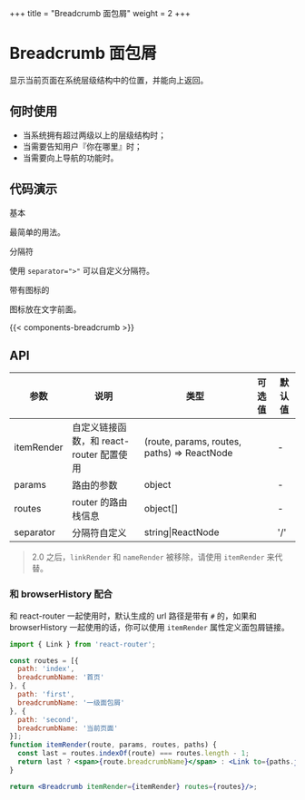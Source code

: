 +++
title = "Breadcrumb 面包屑"
weight = 2
+++

# Breadcrumb 面包屑

显示当前页面在系统层级结构中的位置，并能向上返回。

## 何时使用

- 当系统拥有超过两级以上的层级结构时；
- 当需要告知用户『你在哪里』时；
- 当需要向上导航的功能时。

## 代码演示
<div class="c7n-row">
    <div class="c7n-row-6">
        <section class="code-box" id="">
            <section class="code-box-demo"><div id="breadcrumb-basic"></div></section>
            <section class="code-box-meta">
                <div class="code-box-title"><a>基本</a></div>
                <div>
                    <p>最简单的用法。</p>
                </div>
            </section>
        </section>
        <section class="code-box">
            <section class="code-box-demo"><div id="breadcrumb-seprator"></div></section>
            <section class="code-box-meta">
                <div class="code-box-title"><a>分隔符</a></div>
                <div>
                    <p>使用 <code>separator="&gt;"</code> 可以自定义分隔符。</p>
                </div>
            </section>
        </section>
    </div>
    <div class="c7n-row-6">
        <section class="code-box">
            <section class="code-box-demo"><div id="breadcrumb-icon"></div></section>
            <section class="code-box-meta">
                <div class="code-box-title"><a>带有图标的</a></div>
                <div>
                    <p>图标放在文字前面。</p>
                </div>
            </section>
        </section>
    </div>
</div>


{{< components-breadcrumb >}}

## API

| 参数 | 说明 | 类型 | 可选值 | 默认值 |
| --- | --- | --- | --- | --- |
| itemRender | 自定义链接函数，和 react-router 配置使用 | (route, params, routes, paths) => ReactNode |  | - |
| params | 路由的参数 | object |  | - |
| routes | router 的路由栈信息 | object\[] |  | - |
| separator | 分隔符自定义 | string\|ReactNode |  | '/' |

> 2.0 之后，`linkRender` 和 `nameRender` 被移除，请使用 `itemRender` 来代替。

### 和 browserHistory 配合

和 react-router 一起使用时，默认生成的 url 路径是带有 `#` 的，如果和 browserHistory 一起使用的话，你可以使用 `itemRender` 属性定义面包屑链接。

```jsx
import { Link } from 'react-router';

const routes = [{
  path: 'index',
  breadcrumbName: '首页'
}, {
  path: 'first',
  breadcrumbName: '一级面包屑'
}, {
  path: 'second',
  breadcrumbName: '当前页面'
}];
function itemRender(route, params, routes, paths) {
  const last = routes.indexOf(route) === routes.length - 1;
  return last ? <span>{route.breadcrumbName}</span> : <Link to={paths.join('/')}>{route.breadcrumbName}</Link>;
}

return <Breadcrumb itemRender={itemRender} routes={routes}/>;
```

